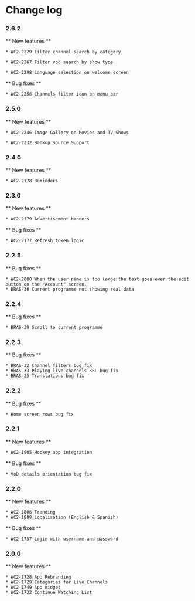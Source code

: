 # Change log

### 2.6.2

  ** New features **

    * WC2-2229 Filter channel search by category

    * WC2-2267 Filter vod search by show type
    
    * WC2-2298 Language selection on welcome screen
    
  ** Bug fixes **
    
    * WC2-2256 Channels filter icon on menu bar

### 2.5.0

  ** New features **

    * WC2-2246 Image Gallery on Movies and TV Shows

    * WC2-2232 Backup Source Support

### 2.4.0

  ** New features **

    * WC2-2178 Reminders

### 2.3.0

  ** New features **

    * WC2-2179 Advertisement banners

  ** Bug fixes **

    * WC2-2177 Refresh token logic

### 2.2.5

  ** Bug fixes **
  
    * WC2-2000 When the user name is too large the text goes over the edit button on the "Account" screen.
    * BRAS-39 Current programme not showing real data

### 2.2.4

  ** Bug fixes **

    * BRAS-39 Scroll to current programme

### 2.2.3

  ** Bug fixes **

    * BRAS-32 Channel filters bug fix
    * BRAS-33 Playing live channels SSL bug fix
    * BRAS-25 Translations bug fix

### 2.2.2

  ** Bug fixes **

    * Home screen rows bug fix

### 2.2.1

  ** New features **

    * WC2-1905 Hockey app integration

  ** Bug fixes **

    * VoD details orientation bug fix

### 2.2.0

  ** New features **

    * WC2-1806 Trending
    * WC2-1888 Localisation (English & Spanish)

  ** Bug fixes **

    * WC2-1757 Login with username and password

### 2.0.0

  ** New features **

    * WC2-1728 App Rebranding
    * WC2-1729 Categories for Live Channels
    * WC2-1749 App Widget
    * WC2-1732 Continue Watching List